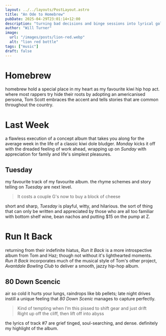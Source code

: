 ```yaml
---
layout: ../../layouts/PostLayout.astro
title: "An Ode to Homebrew"
pubDate: 2025-04-29T23:01:14+12:00
description: "turning bad decisions and binge sessions into lyrical gold"
author: "Will Turner"
image:
  url: "/images/posts/lion-red.webp"
  alt: "lion red bottle"
tags: ["music"]
draft: false
---
```

# Homebrew
homebrew hold a special place in my heart as my favourite kiwi hip hop act. where most rappers try hide their roots by adopting an americanised persona, Tom Scott embraces the accent and tells stories that are common throughout the country.
# Last Week
a flawless execution of a concept album that takes you along for the average week in the life of a classic kiwi dole bludger. *Monday* kicks it off with the dreaded feeling of work ahead, wrapping up on *Sunday* with appreciation for family and life's simplest pleasures.

## Tuesday
my favourite track of my favourite album. the rhyme schemes and story telling on *Tuesday* are next level.

> It costs a couple G's now to buy a block of cheese

short and sharp, *Tuesday* is playful, witty, and hilarious. the sort of thing that can only be written and appreciated by those who are all too familiar with bottom shelf wine, bean nachos and putting $15 on the pump at Z.

# Run It Back
returning from their indefinite hiatus, *Run It Back* is a more introspective album from Tom and Haz; though not without it's lighthearted moments. *Run It Back* incorporates much of the musical style of Tom's other project, *Avantdale Bowling Club* to deliver a smooth, jazzy hip-hop album.

## 80 Down Scencic
air so cold it hurts your lungs, raindrops like bb pellets; late night drives instill a unique feeling that *80 Down Scenic* manages to capture perfectly.
> Kind of tempting when I’m this pissed to shift gear and just drift  
Right up off the cliff, then lift off into abyss

the lyrics of track #7 are grief tinged, soul-searching, and dense. definitely my highlight of the album.

